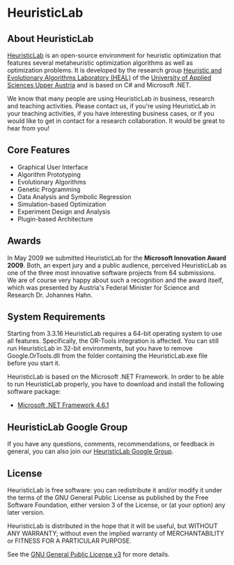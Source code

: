 # HeuristicLab

## About HeuristicLab

[HeuristicLab](https://dev.heuristiclab.com) is an open-source environment for heuristic optimization that features several metaheuristic optimization algorithms as well as optimization problems. It is developed by the research group [Heuristic and Evolutionary Algorithms Laboratory (HEAL)](https://heal.heuristiclab.com) of the [University of Applied Sciences Upper Austria](https://www.fh-ooe.at/en) and is based on C# and Microsoft .NET. 

We know that many people are using HeuristicLab in business, research and teaching activities. Please contact us, if you're using HeuristicLab in your teaching activities, if you have interesting business cases, or if you would like to get in contact for a research collaboration. It would be great to hear from you!

## Core Features

  * Graphical User Interface
  * Algorithm Prototyping
  * Evolutionary Algorithms
  * Genetic Programming
  * Data Analysis and Symbolic Regression
  * Simulation-based Optimization
  * Experiment Design and Analysis
  * Plugin-based Architecture

## Awards

In May 2009 we submitted HeuristicLab for the **Microsoft Innovation Award 2009**. Both, an expert jury and a public audience, perceived HeuristicLab as one of the three most innovative software projects from 64 submissions. We are of course very happy about such a recognition and the award itself, which was presented by Austria's Federal Minister for Science and Research Dr. Johannes Hahn.

## System Requirements

Starting from 3.3.16 HeuristicLab requires a 64-bit operating system to use all features. Specifically, the OR-Tools integration is affected. You can still run HeuristicLab in 32-bit environments, but you have to remove Google.OrTools.dll from the folder containing the HeuristicLab.exe file before you start it.

HeuristicLab is based on the Microsoft .NET Framework. In order to be able to run HeuristicLab properly, you have to download and install the following software package:
  * [​Microsoft .NET Framework 4.6.1](https://dotnet.microsoft.com/download/dotnet-framework/net461)

## HeuristicLab Google Group

If you have any questions, comments, recommendations, or feedback in general, you can also join our [​HeuristicLab Google Group](https://groups.google.com/g/heuristiclab).

## License

HeuristicLab is free software: you can redistribute it and/or modify  it under the terms of the GNU General Public License as published by the Free Software Foundation, either version 3 of the License, or (at your option) any later version.

HeuristicLab is distributed in the hope that it will be useful, but WITHOUT ANY WARRANTY; without even the implied warranty of MERCHANTABILITY or FITNESS FOR A PARTICULAR PURPOSE.

See the [GNU General Public License v3](LICENSE.txt) for more details.